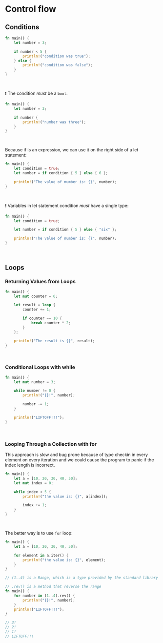 # Control flow

## Conditions
```rust
fn main() {
    let number = 3;

    if number < 5 {
        println!("condition was true");
    } else {
        println!("condition was false");
    }
}
```
<br>

❗️ The condition <i>must</i> be a `bool`.
```rust
fn main() {
    let number = 3;

    if number {
        println!("number was three");
    }
}
```
<br>

Because if is an expression, we can use it on the right side of a let statement:
```rust
fn main() {
    let condition = true;
    let number = if condition { 5 } else { 6 };

    println!("The value of number is: {}", number);
}
```
<br>

❗️ Variables in let statement condition <i>must</i> have a single type:
```rust
fn main() {
    let condition = true;

    let number = if condition { 5 } else { "six" };

    println!("The value of number is: {}", number);
}
```
<br>

## Loops

### Returning Values from Loops
```rust
fn main() {
    let mut counter = 0;

    let result = loop {
        counter += 1;

        if counter == 10 {
            break counter * 2;
        }
    };

    println!("The result is {}", result);
}
```
<br>

### Conditional Loops with while
```rust
fn main() {
    let mut number = 3;

    while number != 0 {
        println!("{}!", number);

        number -= 1;
    }

    println!("LIFTOFF!!!");
}
```
<br>

### Looping Through a Collection with for
This approach is slow and bug prone because of type checkin in every element on every iteration and we could cause the program to panic if the index length is incorrect.
```rust
fn main() {
    let a = [10, 20, 30, 40, 50];
    let mut index = 0;

    while index < 5 {
        println!("the value is: {}", a[index]);

        index += 1;
    }
}
```
<br>

The better way is to use `for` loop:
```rust
fn main() {
    let a = [10, 20, 30, 40, 50];

    for element in a.iter() {
        println!("the value is: {}", element);
    }
}
```

```rust
// (1..4) is a Range, which is a type provided by the standard library that generates all numbers in sequence starting from one number and ending before another number

// .rev() is a method that reverse the range
fn main() {
    for number in (1..4).rev() {
        println!("{}!", number);
    }
    println!("LIFTOFF!!!");
}

// 3!
// 2!
// 1!
// LIFTOFF!!!
```


